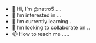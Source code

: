 - 👋 Hi, I’m @natro5 ....
- 👀 I’m interested in ...
- 🌱 I’m currently learning .
- 💞️ I’m looking to collaborate on ..
- 📫 How to reach me .....

<!---
natro5/natro5 is a ✨ special ✨ repository because its `README.md` (this file) appears on your GitHub profile.
You can click the Preview link to take a look at your changes.
--->
